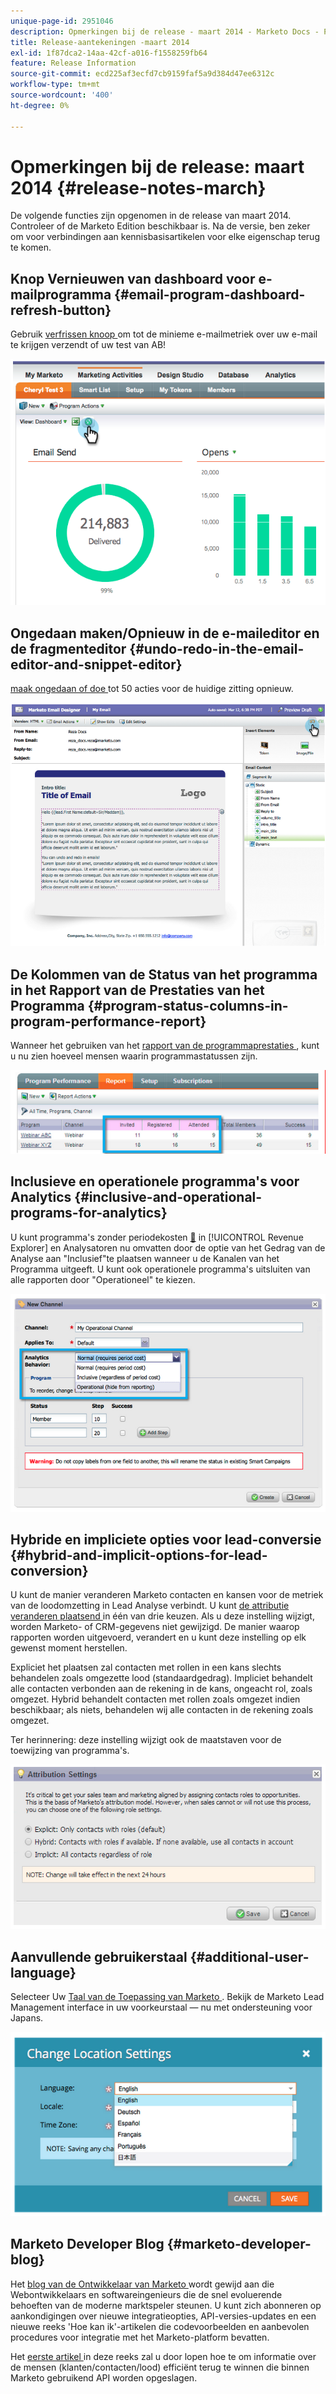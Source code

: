 ```yaml
---
unique-page-id: 2951046
description: Opmerkingen bij de release - maart 2014 - Marketo Docs - Productdocumentatie
title: Release-aantekeningen -maart 2014
exl-id: 1f87dca2-14aa-42cf-a016-f1558259fb64
feature: Release Information
source-git-commit: ecd225af3ecfd7cb9159faf5a9d384d47ee6312c
workflow-type: tm+mt
source-wordcount: '400'
ht-degree: 0%

---
```


# Opmerkingen bij de release: maart 2014 {#release-notes-march}

De volgende functies zijn opgenomen in de release van maart 2014. Controleer of de Marketo Edition beschikbaar is. Na de versie, ben zeker om voor verbindingen aan kennisbasisartikelen voor elke eigenschap terug te komen.

## Knop Vernieuwen van dashboard voor e-mailprogramma {#email-program-dashboard-refresh-button}

Gebruik [ verfrissen knoop ](/help/marketo/product-docs/email-marketing/email-programs/email-program-data/use-the-email-program-dashboard.md) om tot de minieme e-mailmetriek over uw e-mail te krijgen verzendt of uw test van AB!

![](assets/image2014-9-22-11-3a35-3a15.png)

## Ongedaan maken/Opnieuw in de e-maileditor en de fragmenteditor {#undo-redo-in-the-email-editor-and-snippet-editor}

[ maak ongedaan of doe ](/help/marketo/product-docs/email-marketing/general/email-editor-2/edit-elements-in-an-email.md) tot 50 acties voor de huidige zitting opnieuw.

![](assets/image2014-9-22-11-3a35-3a40.png)

## De Kolommen van de Status van het programma in het Rapport van de Prestaties van het Programma {#program-status-columns-in-program-performance-report}

Wanneer het gebruiken van het [ rapport van de programmaprestaties ](/help/marketo/product-docs/core-marketo-concepts/programs/program-performance-report/add-program-status-columns-to-a-program-report.md), kunt u nu zien hoeveel mensen waarin programmastatussen zijn.

![](assets/image2014-9-22-11-3a36-3a13.png)

## Inclusieve en operationele programma&#39;s voor Analytics {#inclusive-and-operational-programs-for-analytics}

U kunt programma&#39;s zonder periodekosten [&#128279;](/help/marketo/product-docs/reporting/revenue-cycle-analytics/program-analytics/make-a-program-without-a-period-cost-available-in-revenue-explorer-and-analyzers.md) in [!UICONTROL Revenue Explorer] en Analysatoren nu omvatten door de optie van het Gedrag van de Analyse aan &quot;Inclusief&quot;te plaatsen wanneer u de Kanalen van het Programma uitgeeft.  U kunt ook operationele programma&#39;s uitsluiten van alle rapporten door &quot;Operationeel&quot; te kiezen.

![](assets/image2014-9-22-11-3a36-3a32.png)

## Hybride en impliciete opties voor lead-conversie {#hybrid-and-implicit-options-for-lead-conversion}

U kunt de manier veranderen Marketo contacten en kansen voor de metriek van de loodomzetting in Lead Analyse verbindt. U kunt [ de attributie veranderen plaatsend ](/help/marketo/product-docs/administration/settings/change-attribution-settings-for-analytics.md) in één van drie keuzen. Als u deze instelling wijzigt, worden Marketo- of CRM-gegevens niet gewijzigd. De manier waarop rapporten worden uitgevoerd, verandert en u kunt deze instelling op elk gewenst moment herstellen.

Expliciet het plaatsen zal contacten met rollen in een kans slechts behandelen zoals omgezette lood (standaardgedrag). Impliciet behandelt alle contacten verbonden aan de rekening in de kans, ongeacht rol, zoals omgezet. Hybrid behandelt contacten met rollen zoals omgezet indien beschikbaar; als niets, behandelen wij alle contacten in de rekening zoals omgezet.

Ter herinnering: deze instelling wijzigt ook de maatstaven voor de toewijzing van programma&#39;s.

![](assets/image2014-9-22-11-3a36-3a51.png)

## Aanvullende gebruikerstaal {#additional-user-language}

Selecteer Uw [ Taal van de Toepassing van Marketo ](/help/marketo/product-docs/administration/settings/select-your-language-locale-and-time-zone.md). Bekijk de Marketo Lead Management interface in uw voorkeurstaal — nu met ondersteuning voor Japans.

![](assets/image2014-9-22-11-3a37-3a14.png)

## Marketo Developer Blog {#marketo-developer-blog}

Het [ blog van de Ontwikkelaar van Marketo ](https://developers.marketo.com/blog/) wordt gewijd aan die Webontwikkelaars en softwareingenieurs die de snel evoluerende behoeften van de moderne marktspeler steunen. U kunt zich abonneren op aankondigingen over nieuwe integratieopties, API-versies-updates en een nieuwe reeks &#39;Hoe kan ik&#39;-artikelen die codevoorbeelden en aanbevolen procedures voor integratie met het Marketo-platform bevatten.

Het [ eerste artikel ](https://developers.marketo.com/blog/retrieving-customer-and-prospect-information-from-marketo-using-the-api/) in deze reeks zal u door lopen hoe te om informatie over de mensen (klanten/contacten/lood) efficiënt terug te winnen die binnen Marketo gebruikend API worden opgeslagen.
